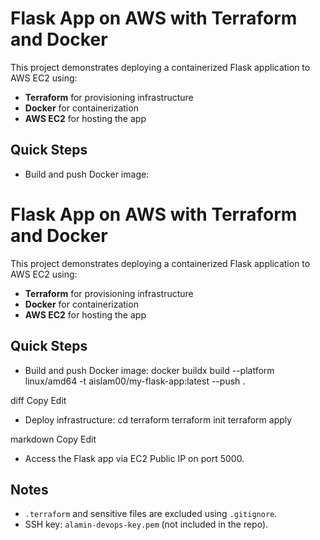 # Flask App on AWS with Terraform and Docker

This project demonstrates deploying a containerized Flask application to AWS EC2 using:

- **Terraform** for provisioning infrastructure
- **Docker** for containerization
- **AWS EC2** for hosting the app

## Quick Steps

- Build and push Docker image:
# Flask App on AWS with Terraform and Docker

This project demonstrates deploying a containerized Flask application to AWS EC2 using:

- **Terraform** for provisioning infrastructure
- **Docker** for containerization
- **AWS EC2** for hosting the app

## Quick Steps

- Build and push Docker image:
docker buildx build --platform linux/amd64 -t aislam00/my-flask-app:latest --push .

diff
Copy
Edit

- Deploy infrastructure:
cd terraform
terraform init
terraform apply

markdown
Copy
Edit

- Access the Flask app via EC2 Public IP on port 5000.

## Notes

- `.terraform` and sensitive files are excluded using `.gitignore`.
- SSH key: `alamin-devops-key.pem` (not included in the repo).

